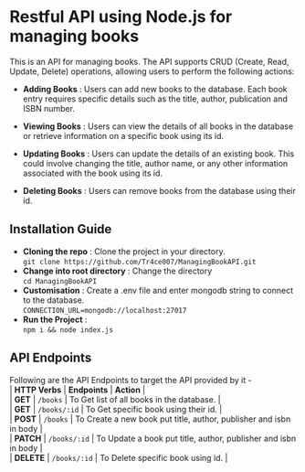 # Restful API using Node.js for managing books
This is an API for managing books. 
The API supports CRUD (Create, Read, Update, Delete) operations, allowing users to perform the following actions:

- **Adding Books** : Users can add new books to the database. Each book entry requires specific details such as the title, author, publication  and ISBN number.

- **Viewing Books** : Users can view the details of all books in the database or retrieve information on a specific book using its id.

- **Updating Books** : Users can update the details of an existing book. This could involve changing the title, author name, or any other information associated with the book using its id.

- **Deleting Books** : Users can remove books from the database using their id.

## Installation Guide
- **Cloning the repo** : Clone the project in your directory. <br>
    `git clone https://github.com/Tr4ce007/ManagingBookAPI.git`
- **Change into root directory** : Change the directory  <br>
    `cd ManagingBookAPI`
- **Customisation** : Create a .env file and enter mongodb string to connect to the database.<br> `CONNECTION_URL=mongodb://localhost:27017`
- **Run the Project** : <br>
    `npm i && node index.js`


## API Endpoints 
Following are the API Endpoints to target the API provided by it - <br>
| **HTTP Verbs**        | **Endpoints**     | **Action** |  <br>
| **GET**               | `/books`          | To Get list of all books in the database. |   <br>
| **GET**               | `/books/:id`      | To Get specific book using their id. |    <br>
| **POST**              | `/books`          | To Create a new book put title, author, publisher and isbn in body |  <br>
| **PATCH**             | `/books/:id`      | To Update a book put title, author, publisher and isbn in body |  <br>
| **DELETE**            | `/books/:id`      | To Delete specific book using id.  |   <br>
